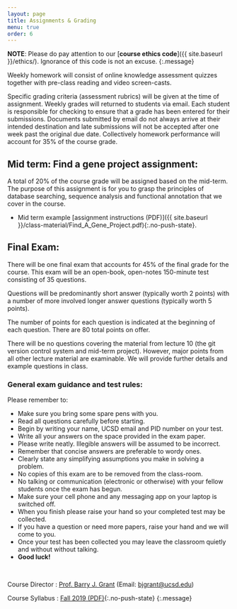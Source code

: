 ```yaml
---
layout: page
title: Assignments & Grading
menu: true
order: 6
---
```


**NOTE**: Please do pay attention to our [**course ethics code**]({{ site.baseurl }}/ethics/). Ignorance of this code is not an excuse.
{:.message}

Weekly homework will consist of online knowledge assessment quizzes together with pre-class reading and video screen-casts. 

Specific grading criteria (assessment rubrics) will be given at the time of assignment. Weekly grades will returned to students via email. Each student is responsible for checking to ensure that a grade has been entered for their submissions. Documents submitted by email do not always arrive at their intended destination and late submissions will not be accepted after one week past the original due date. Collectively homework performance will account for 35% of the course grade.


## Mid term: Find a gene project assignment:  
A total of 20% of the course grade will be assigned based on the mid-term. The purpose of this assignment is for you to grasp the principles of database searching, sequence analysis and functional annotation that we cover in the course.
- Mid term example [assignment instructions (PDF)]({{ site.baseurl }}/class-material/Find_A_Gene_Project.pdf){:.no-push-state}.


## Final Exam:  
There will be one final exam that accounts for 45% of the final grade for the course. This exam will be an open-book, open-notes 150-minute test consisting of 35 questions.   

Questions will be predominantly short answer (typically worth 2 points) with a number of more involved longer answer questions (typically worth 5 points).  

The number of points for each question is indicated at the beginning of each question. There are 80 total points on offer.  

There will be no questions covering the material from lecture 10 (the git version control system and mid-term project). However, major points from all other lecture material are examinable. We will provide further details and example questions in class.   

### General exam guidance and test rules:
Please remember to:

- Make sure you bring some spare pens with you. 
- Read all questions carefully before starting.
- Begin by writing your name, UCSD email and PID number on your test.
- Write all your answers on the space provided in the exam paper.
- Please write neatly. Illegible answers will be assumed to be incorrect.
- Remember that concise answers are preferable to wordy ones.
- Clearly state any simplifying assumptions you make in solving a problem.
- No copies of this exam are to be removed from the class-room.
- No talking or communication (electronic or otherwise) with your fellow students once the exam has begun.
- Make sure your cell phone and any messaging app on your laptop is switched off.
- When you finish please raise your hand so your completed test may be collected. 
- If you have a question or need more papers, raise your hand and we will come to you.
- Once your test has been collected you may leave the classroom quietly and without without talking.
- **Good luck!**   

<br>

Course Director
: [Prof. Barry J. Grant](http://thegrantlab.org/) (Email: [bjgrant@ucsd.edu](mailto:bjgrant@ucsd.edu))

Course Syllabus
: [Fall 2019 (PDF)](https://bioboot.github.io/bggn213_W20/class-material/BGGN213_W20_syllabus.pdf){:.no-push-state}
{:.message}

 

